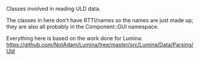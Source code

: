 Classes involved in reading ULD data.

The classes in here don't have RTTI/names so the names are just made up; they are also all probably in the Component::GUI namespace.

Everything here is based on the work done for Lumina: https://github.com/NotAdam/Lumina/tree/master/src/Lumina/Data/Parsing/Uld